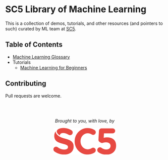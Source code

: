 # SC5 Library of Machine Learning
This is a collection of demos, tutorials, and other resources (and pointers to such) curated by ML team at [SC5](https://sc5.io/).

## Table of Contents

* [Machine Learning Glossary](https://github.com/SC5/sc5-machine-learning/blob/master/glossary.md)
* Tutorials
  * [Machine Learning for Beginners](https://github.com/SC5/sc5-machine-learning/blob/master/tutorials/beginners-guide.md)

## Contributing
Pull requests are welcome.

<br />
<br />
<p align="center"><em>Brought to you, with love, by</em></p>
<p align="center"><a href="https://sc5.io"><img src="https://github.com/SC5/sc5-machine-learning/blob/master/images/sc5logo-small.png" /></a></p>

